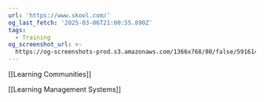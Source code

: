 ```yaml
---
url: 'https://www.skool.com/'
og_last_fetch: '2025-03-06T21:00:55.890Z'
tags:
  - Training
og_screenshot_url: >-
  https://og-screenshots-prod.s3.amazonaws.com/1366x768/80/false/5916148b9afbd26e770c8ff3838ad81a0d97176ab6cba9887cb83e17bc3b7d80.jpeg
---
```


[[Learning Communities]]

[[Learning Management Systems]]

